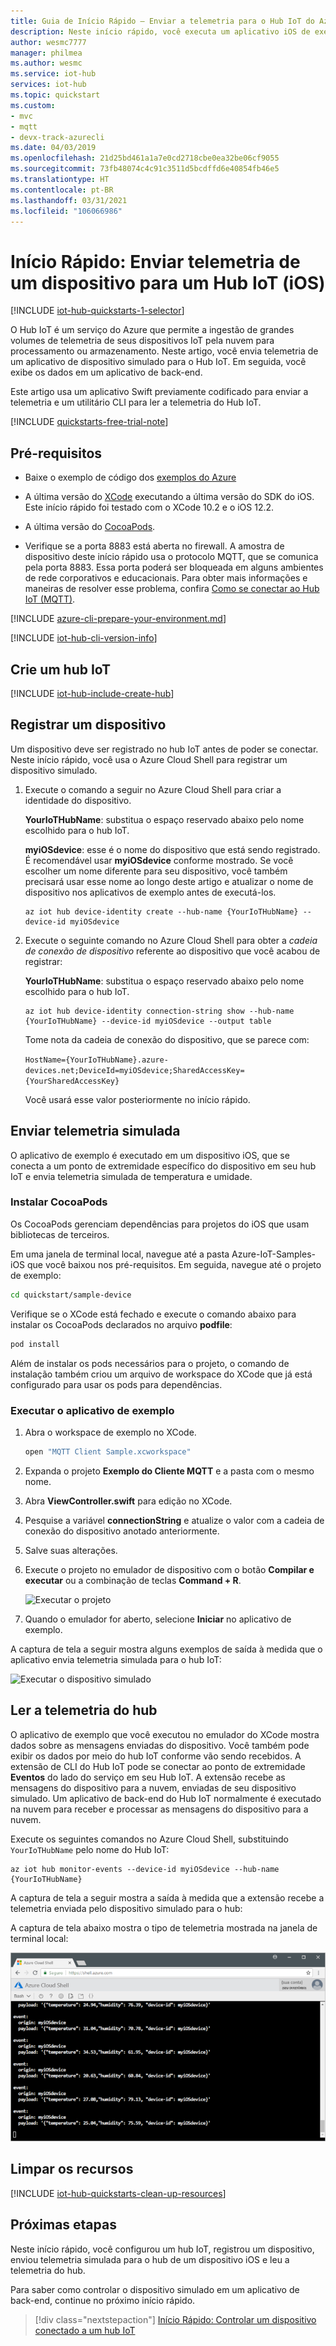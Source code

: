 ```yaml
---
title: Guia de Início Rápido – Enviar a telemetria para o Hub IoT do Azure (iOS)
description: Neste início rápido, você executa um aplicativo iOS de exemplo para enviar telemetria simulada a um hub IoT e ler a telemetria do hub IoT para processamento na nuvem.
author: wesmc7777
manager: philmea
ms.author: wesmc
ms.service: iot-hub
services: iot-hub
ms.topic: quickstart
ms.custom:
- mvc
- mqtt
- devx-track-azurecli
ms.date: 04/03/2019
ms.openlocfilehash: 21d25bd461a1a7e0cd2718cbe0ea32be06cf9055
ms.sourcegitcommit: 73fb48074c4c91c3511d5bcdffd6e40854fb46e5
ms.translationtype: HT
ms.contentlocale: pt-BR
ms.lasthandoff: 03/31/2021
ms.locfileid: "106066986"
---
```

# <a name="quickstart-send-telemetry-from-a-device-to-an-iot-hub-ios"></a>Início Rápido: Enviar telemetria de um dispositivo para um Hub IoT (iOS)

[!INCLUDE [iot-hub-quickstarts-1-selector](../../includes/iot-hub-quickstarts-1-selector.md)]

O Hub IoT é um serviço do Azure que permite a ingestão de grandes volumes de telemetria de seus dispositivos IoT pela nuvem para processamento ou armazenamento. Neste artigo, você envia telemetria de um aplicativo de dispositivo simulado para o Hub IoT. Em seguida, você exibe os dados em um aplicativo de back-end.

Este artigo usa um aplicativo Swift previamente codificado para enviar a telemetria e um utilitário CLI para ler a telemetria do Hub IoT.

[!INCLUDE [quickstarts-free-trial-note](../../includes/quickstarts-free-trial-note.md)]

## <a name="prerequisites"></a>Pré-requisitos

- Baixe o exemplo de código dos [exemplos do Azure](https://github.com/Azure-Samples/azure-iot-samples-ios/archive/master.zip)

- A última versão do [XCode](https://developer.apple.com/xcode/) executando a última versão do SDK do iOS. Este início rápido foi testado com o XCode 10.2 e o iOS 12.2.

- A última versão do [CocoaPods](https://guides.cocoapods.org/using/getting-started.html).

- Verifique se a porta 8883 está aberta no firewall. A amostra de dispositivo deste início rápido usa o protocolo MQTT, que se comunica pela porta 8883. Essa porta poderá ser bloqueada em alguns ambientes de rede corporativos e educacionais. Para obter mais informações e maneiras de resolver esse problema, confira [Como se conectar ao Hub IoT (MQTT)](iot-hub-mqtt-support.md#connecting-to-iot-hub).

[!INCLUDE [azure-cli-prepare-your-environment.md](../../includes/azure-cli-prepare-your-environment-no-header.md)]

[!INCLUDE [iot-hub-cli-version-info](../../includes/iot-hub-cli-version-info.md)]

## <a name="create-an-iot-hub"></a>Crie um hub IoT

[!INCLUDE [iot-hub-include-create-hub](../../includes/iot-hub-include-create-hub.md)]

## <a name="register-a-device"></a>Registrar um dispositivo

Um dispositivo deve ser registrado no hub IoT antes de poder se conectar. Neste início rápido, você usa o Azure Cloud Shell para registrar um dispositivo simulado.

1. Execute o comando a seguir no Azure Cloud Shell para criar a identidade do dispositivo.

   **YourIoTHubName**: substitua o espaço reservado abaixo pelo nome escolhido para o hub IoT.

   **myiOSdevice**: esse é o nome do dispositivo que está sendo registrado. É recomendável usar **myiOSdevice** conforme mostrado. Se você escolher um nome diferente para seu dispositivo, você também precisará usar esse nome ao longo deste artigo e atualizar o nome de dispositivo nos aplicativos de exemplo antes de executá-los.

   ```azurecli-interactive
   az iot hub device-identity create --hub-name {YourIoTHubName} --device-id myiOSdevice
   ```

1. Execute o seguinte comando no Azure Cloud Shell para obter a _cadeia de conexão de dispositivo_ referente ao dispositivo que você acabou de registrar:

   **YourIoTHubName**: substitua o espaço reservado abaixo pelo nome escolhido para o hub IoT.

   ```azurecli-interactive
   az iot hub device-identity connection-string show --hub-name {YourIoTHubName} --device-id myiOSdevice --output table
   ```

   Tome nota da cadeia de conexão do dispositivo, que se parece com:

   `HostName={YourIoTHubName}.azure-devices.net;DeviceId=myiOSdevice;SharedAccessKey={YourSharedAccessKey}`

    Você usará esse valor posteriormente no início rápido.

## <a name="send-simulated-telemetry"></a>Enviar telemetria simulada

O aplicativo de exemplo é executado em um dispositivo iOS, que se conecta a um ponto de extremidade específico do dispositivo em seu hub IoT e envia telemetria simulada de temperatura e umidade. 

### <a name="install-cocoapods"></a>Instalar CocoaPods

Os CocoaPods gerenciam dependências para projetos do iOS que usam bibliotecas de terceiros.

Em uma janela de terminal local, navegue até a pasta Azure-IoT-Samples-iOS que você baixou nos pré-requisitos. Em seguida, navegue até o projeto de exemplo:

```sh
cd quickstart/sample-device
```

Verifique se o XCode está fechado e execute o comando abaixo para instalar os CocoaPods declarados no arquivo **podfile**:

```sh
pod install
```

Além de instalar os pods necessários para o projeto, o comando de instalação também criou um arquivo de workspace do XCode que já está configurado para usar os pods para dependências. 

### <a name="run-the-sample-application"></a>Executar o aplicativo de exemplo 

1. Abra o workspace de exemplo no XCode.

   ```sh
   open "MQTT Client Sample.xcworkspace"
   ```

2. Expanda o projeto **Exemplo do Cliente MQTT** e a pasta com o mesmo nome.  
3. Abra **ViewController.swift** para edição no XCode. 
4. Pesquise a variável **connectionString** e atualize o valor com a cadeia de conexão do dispositivo anotado anteriormente.
5. Salve suas alterações. 
6. Execute o projeto no emulador de dispositivo com o botão **Compilar e executar** ou a combinação de teclas **Command + R**. 

   ![Executar o projeto](media/quickstart-send-telemetry-ios/run-sample.png)

7. Quando o emulador for aberto, selecione **Iniciar** no aplicativo de exemplo.

A captura de tela a seguir mostra alguns exemplos de saída à medida que o aplicativo envia telemetria simulada para o hub IoT:

   ![Executar o dispositivo simulado](media/quickstart-send-telemetry-ios/view-d2c.png)

## <a name="read-the-telemetry-from-your-hub"></a>Ler a telemetria do hub

O aplicativo de exemplo que você executou no emulador do XCode mostra dados sobre as mensagens enviadas do dispositivo. Você também pode exibir os dados por meio do hub IoT conforme vão sendo recebidos. A extensão de CLI do Hub IoT pode se conectar ao ponto de extremidade **Eventos** do lado do serviço em seu Hub IoT. A extensão recebe as mensagens do dispositivo para a nuvem, enviadas de seu dispositivo simulado. Um aplicativo de back-end do Hub IoT normalmente é executado na nuvem para receber e processar as mensagens do dispositivo para a nuvem.

Execute os seguintes comandos no Azure Cloud Shell, substituindo `YourIoTHubName` pelo nome do Hub IoT:

```azurecli-interactive
az iot hub monitor-events --device-id myiOSdevice --hub-name {YourIoTHubName}
```

A captura de tela a seguir mostra a saída à medida que a extensão recebe a telemetria enviada pelo dispositivo simulado para o hub:

A captura de tela abaixo mostra o tipo de telemetria mostrada na janela de terminal local:

![Exibir telemetria](media/quickstart-send-telemetry-ios/view-telemetry.png)

## <a name="clean-up-resources"></a>Limpar os recursos

[!INCLUDE [iot-hub-quickstarts-clean-up-resources](../../includes/iot-hub-quickstarts-clean-up-resources.md)]

## <a name="next-steps"></a>Próximas etapas

Neste início rápido, você configurou um hub IoT, registrou um dispositivo, enviou telemetria simulada para o hub de um dispositivo iOS e leu a telemetria do hub. 

Para saber como controlar o dispositivo simulado em um aplicativo de back-end, continue no próximo início rápido.

> [!div class="nextstepaction"]
> [Início Rápido: Controlar um dispositivo conectado a um hub IoT](quickstart-control-device-node.md)
